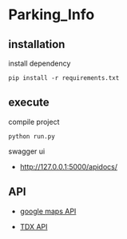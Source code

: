 # Parking_Info

## installation
install dependency
```
pip install -r requirements.txt
```
## execute
compile project
```
python run.py
```
swagger ui
- http://127.0.0.1:5000/apidocs/


## API 

- [google maps API](https://console.cloud.google.com/google/maps-apis/credentials?project=stately-math-457706-e1)

- [TDX API](https://tdx.transportdata.tw/api-service/swagger/basic/#/CityCarPark/ParkingApi%20ParkingCityAvailability
)


